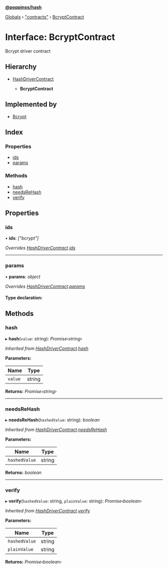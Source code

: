 **[@poppinss/hash](../README.md)**

[Globals](../README.md) › ["contracts"](../modules/_contracts_.md) › [BcryptContract](_contracts_.bcryptcontract.md)

# Interface: BcryptContract

Bcrypt driver contract

## Hierarchy

* [HashDriverContract](_contracts_.hashdrivercontract.md)

  * **BcryptContract**

## Implemented by

* [Bcrypt](../classes/_drivers_bcrypt_.bcrypt.md)

## Index

### Properties

* [ids](_contracts_.bcryptcontract.md#ids)
* [params](_contracts_.bcryptcontract.md#params)

### Methods

* [hash](_contracts_.bcryptcontract.md#hash)
* [needsReHash](_contracts_.bcryptcontract.md#needsrehash)
* [verify](_contracts_.bcryptcontract.md#verify)

## Properties

###  ids

• **ids**: *["bcrypt"]*

*Overrides [HashDriverContract](_contracts_.hashdrivercontract.md).[ids](_contracts_.hashdrivercontract.md#ids)*

___

###  params

• **params**: *object*

*Overrides [HashDriverContract](_contracts_.hashdrivercontract.md).[params](_contracts_.hashdrivercontract.md#params)*

#### Type declaration:

## Methods

###  hash

▸ **hash**(`value`: string): *Promise‹string›*

*Inherited from [HashDriverContract](_contracts_.hashdrivercontract.md).[hash](_contracts_.hashdrivercontract.md#hash)*

**Parameters:**

Name | Type |
------ | ------ |
`value` | string |

**Returns:** *Promise‹string›*

___

###  needsReHash

▸ **needsReHash**(`hashedValue`: string): *boolean*

*Inherited from [HashDriverContract](_contracts_.hashdrivercontract.md).[needsReHash](_contracts_.hashdrivercontract.md#needsrehash)*

**Parameters:**

Name | Type |
------ | ------ |
`hashedValue` | string |

**Returns:** *boolean*

___

###  verify

▸ **verify**(`hashedValue`: string, `plainValue`: string): *Promise‹boolean›*

*Inherited from [HashDriverContract](_contracts_.hashdrivercontract.md).[verify](_contracts_.hashdrivercontract.md#verify)*

**Parameters:**

Name | Type |
------ | ------ |
`hashedValue` | string |
`plainValue` | string |

**Returns:** *Promise‹boolean›*